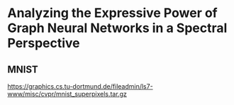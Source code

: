 # Analyzing the Expressive Power of Graph Neural Networks in a Spectral Perspective


## MNIST

https://graphics.cs.tu-dortmund.de/fileadmin/ls7-www/misc/cvpr/mnist_superpixels.tar.gz
